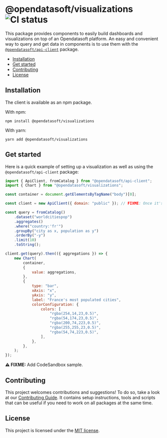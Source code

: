 # @opendatasoft/visualizations ![CI status](https://github.com/opendatasoft/ods-dataviz-sdk/workflows/CI/badge.svg)

This package provides components to easily build dashboards and visualizations on top of an Opendatasoft platform. An easy and convenient way to query and get data in components is to use them with the [`@opendatasoft/api-client`](packages/api-client/) package.

- [Installation](#installation)
- [Get started](#get-started)
- [Contributing](#contributing)
- [License](#license)

## Installation

The client is available as an npm package.

With npm:

```shell
npm install @opendatasoft/visualizations
```

With yarn:

```shell
yarn add @opendatasoft/visualizations
```

## Get started

Here is a quick example of setting up a visualization as well as using the `@opendatasoft/api-client` package:

```javascript
import { ApiClient, fromCatalog } from "@opendatasoft/api-client";
import { Chart } from "@opendatasoft/visualizations";

const container = document.getElementsByTagName("body")[0];

const client = new ApiClient({ domain: "public" }); // FIXME: Once it's ready, we should use the domain dedicated to the documentation.

const query = fromCatalog()
    .dataset("worldcitiespop")
    .aggregates()
    .where("country:'fr'")
    .groupBy("city as x, population as y")
    .orderBy("-y")
    .limit(10)
    .toString();

client.get(query).then(({ aggregations }) => {
    new Chart(
        container,
        {
            value: aggregations,
        },
        {
            type: "bar",
            xAxis: "x",
            yAxis: "y",
            label: "France's most populated cities",
            colorConfiguration: {
                colors: [
                    "rgba(254,14,23,0.5)",
                    "rgba(54,174,23,0.5)",
                    "rgba(200,74,223,0.5)",
                    "rgba(255,255,23,0.5)",
                    "rgba(54,74,223,0.5)",
                ],
            },
        },
    );
});
```

**⚠️ FIXME:** Add CodeSandbox sample.

## Contributing

This project welcomes contributions and suggestions! To do so, take a look at our [Contributing Guide](CONTRIBUTING.md). It contains setup instructions, tools and scripts that can be useful if you need to work on all packages at the same time.

## License

This project is licensed under the [MIT license](../../LICENSE).
